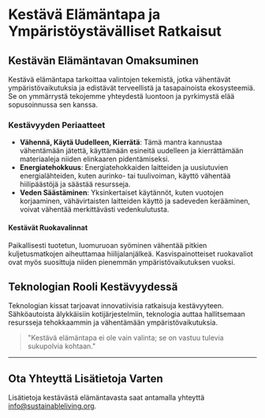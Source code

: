 # Kestävä Elämäntapa ja Ympäristöystävälliset Ratkaisut

## Kestävän Elämäntavan Omaksuminen
Kestävä elämäntapa tarkoittaa valintojen tekemistä, jotka vähentävät ympäristövaikutuksia ja edistävät terveellistä ja tasapainoista ekosysteemiä. Se on ymmärrystä tekojemme yhteydestä luontoon ja pyrkimystä elää sopusoinnussa sen kanssa.

### Kestävyyden Periaatteet
- **Vähennä, Käytä Uudelleen, Kierrätä**: Tämä mantra kannustaa vähentämään jätettä, käyttämään esineitä uudelleen ja kierrättämään materiaaleja niiden elinkaaren pidentämiseksi.
- **Energiatehokkuus**: Energiatehokkaiden laitteiden ja uusiutuvien energialähteiden, kuten aurinko- tai tuulivoiman, käyttö vähentää hiilipäästöjä ja säästää resursseja.
- **Veden Säästäminen**: Yksinkertaiset käytännöt, kuten vuotojen korjaaminen, vähävirtaisten laitteiden käyttö ja sadeveden kerääminen, voivat vähentää merkittävästi vedenkulutusta.

#### Kestävät Ruokavalinnat
Paikallisesti tuotetun, luomuruoan syöminen vähentää pitkien kuljetusmatkojen aiheuttamaa hiilijalanjälkeä. Kasvispainotteiset ruokavaliot ovat myös suosittuja niiden pienemmän ympäristövaikutuksen vuoksi.

## Teknologian Rooli Kestävyydessä
Teknologian kissat tarjoavat innovatiivisia ratkaisuja kestävyyteen. Sähköautoista älykkäisiin kotijärjestelmiin, teknologia auttaa hallitsemaan resursseja tehokkaammin ja vähentämään ympäristövaikutuksia.

> "Kestävä elämäntapa ei ole vain valinta; se on vastuu tulevia sukupolvia kohtaan."

---

## Ota Yhteyttä Lisätietoja Varten
Lisätietoja kestävästä elämäntavasta saat antamalla yhteyttä [info@sustainableliving.org](mailto:info@sustainableliving.org).
